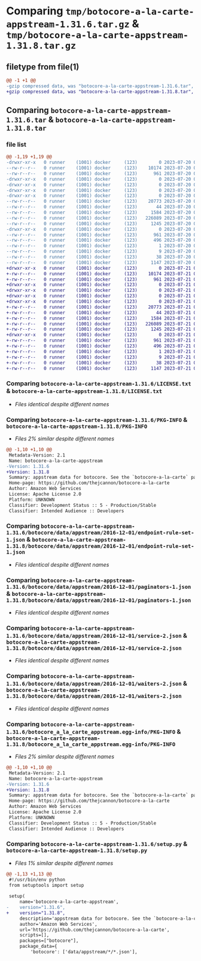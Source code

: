 # Comparing `tmp/botocore-a-la-carte-appstream-1.31.6.tar.gz` & `tmp/botocore-a-la-carte-appstream-1.31.8.tar.gz`

## filetype from file(1)

```diff
@@ -1 +1 @@
-gzip compressed data, was "botocore-a-la-carte-appstream-1.31.6.tar", last modified: Thu Jul 20 01:20:07 2023, max compression
+gzip compressed data, was "botocore-a-la-carte-appstream-1.31.8.tar", last modified: Fri Jul 21 01:21:16 2023, max compression
```

## Comparing `botocore-a-la-carte-appstream-1.31.6.tar` & `botocore-a-la-carte-appstream-1.31.8.tar`

### file list

```diff
@@ -1,19 +1,19 @@
-drwxr-xr-x   0 runner    (1001) docker     (123)        0 2023-07-20 01:20:07.866580 botocore-a-la-carte-appstream-1.31.6/
--rw-r--r--   0 runner    (1001) docker     (123)    10174 2023-07-20 01:20:07.000000 botocore-a-la-carte-appstream-1.31.6/LICENSE.txt
--rw-r--r--   0 runner    (1001) docker     (123)      961 2023-07-20 01:20:07.866580 botocore-a-la-carte-appstream-1.31.6/PKG-INFO
-drwxr-xr-x   0 runner    (1001) docker     (123)        0 2023-07-20 01:20:07.866580 botocore-a-la-carte-appstream-1.31.6/botocore/
-drwxr-xr-x   0 runner    (1001) docker     (123)        0 2023-07-20 01:20:07.866580 botocore-a-la-carte-appstream-1.31.6/botocore/data/
-drwxr-xr-x   0 runner    (1001) docker     (123)        0 2023-07-20 01:20:07.866580 botocore-a-la-carte-appstream-1.31.6/botocore/data/appstream/
-drwxr-xr-x   0 runner    (1001) docker     (123)        0 2023-07-20 01:20:07.866580 botocore-a-la-carte-appstream-1.31.6/botocore/data/appstream/2016-12-01/
--rw-r--r--   0 runner    (1001) docker     (123)    20773 2023-07-20 01:19:55.000000 botocore-a-la-carte-appstream-1.31.6/botocore/data/appstream/2016-12-01/endpoint-rule-set-1.json
--rw-r--r--   0 runner    (1001) docker     (123)       44 2023-07-20 01:19:55.000000 botocore-a-la-carte-appstream-1.31.6/botocore/data/appstream/2016-12-01/examples-1.json
--rw-r--r--   0 runner    (1001) docker     (123)     1584 2023-07-20 01:19:55.000000 botocore-a-la-carte-appstream-1.31.6/botocore/data/appstream/2016-12-01/paginators-1.json
--rw-r--r--   0 runner    (1001) docker     (123)   226089 2023-07-20 01:19:55.000000 botocore-a-la-carte-appstream-1.31.6/botocore/data/appstream/2016-12-01/service-2.json
--rw-r--r--   0 runner    (1001) docker     (123)     1245 2023-07-20 01:19:55.000000 botocore-a-la-carte-appstream-1.31.6/botocore/data/appstream/2016-12-01/waiters-2.json
-drwxr-xr-x   0 runner    (1001) docker     (123)        0 2023-07-20 01:20:07.866580 botocore-a-la-carte-appstream-1.31.6/botocore_a_la_carte_appstream.egg-info/
--rw-r--r--   0 runner    (1001) docker     (123)      961 2023-07-20 01:20:07.000000 botocore-a-la-carte-appstream-1.31.6/botocore_a_la_carte_appstream.egg-info/PKG-INFO
--rw-r--r--   0 runner    (1001) docker     (123)      496 2023-07-20 01:20:07.000000 botocore-a-la-carte-appstream-1.31.6/botocore_a_la_carte_appstream.egg-info/SOURCES.txt
--rw-r--r--   0 runner    (1001) docker     (123)        1 2023-07-20 01:20:07.000000 botocore-a-la-carte-appstream-1.31.6/botocore_a_la_carte_appstream.egg-info/dependency_links.txt
--rw-r--r--   0 runner    (1001) docker     (123)        9 2023-07-20 01:20:07.000000 botocore-a-la-carte-appstream-1.31.6/botocore_a_la_carte_appstream.egg-info/top_level.txt
--rw-r--r--   0 runner    (1001) docker     (123)       38 2023-07-20 01:20:07.866580 botocore-a-la-carte-appstream-1.31.6/setup.cfg
--rw-r--r--   0 runner    (1001) docker     (123)     1147 2023-07-20 01:20:07.000000 botocore-a-la-carte-appstream-1.31.6/setup.py
+drwxr-xr-x   0 runner    (1001) docker     (123)        0 2023-07-21 01:21:16.366829 botocore-a-la-carte-appstream-1.31.8/
+-rw-r--r--   0 runner    (1001) docker     (123)    10174 2023-07-21 01:21:16.000000 botocore-a-la-carte-appstream-1.31.8/LICENSE.txt
+-rw-r--r--   0 runner    (1001) docker     (123)      961 2023-07-21 01:21:16.366829 botocore-a-la-carte-appstream-1.31.8/PKG-INFO
+drwxr-xr-x   0 runner    (1001) docker     (123)        0 2023-07-21 01:21:16.366829 botocore-a-la-carte-appstream-1.31.8/botocore/
+drwxr-xr-x   0 runner    (1001) docker     (123)        0 2023-07-21 01:21:16.366829 botocore-a-la-carte-appstream-1.31.8/botocore/data/
+drwxr-xr-x   0 runner    (1001) docker     (123)        0 2023-07-21 01:21:16.366829 botocore-a-la-carte-appstream-1.31.8/botocore/data/appstream/
+drwxr-xr-x   0 runner    (1001) docker     (123)        0 2023-07-21 01:21:16.366829 botocore-a-la-carte-appstream-1.31.8/botocore/data/appstream/2016-12-01/
+-rw-r--r--   0 runner    (1001) docker     (123)    20773 2023-07-21 01:21:06.000000 botocore-a-la-carte-appstream-1.31.8/botocore/data/appstream/2016-12-01/endpoint-rule-set-1.json
+-rw-r--r--   0 runner    (1001) docker     (123)       44 2023-07-21 01:21:06.000000 botocore-a-la-carte-appstream-1.31.8/botocore/data/appstream/2016-12-01/examples-1.json
+-rw-r--r--   0 runner    (1001) docker     (123)     1584 2023-07-21 01:21:06.000000 botocore-a-la-carte-appstream-1.31.8/botocore/data/appstream/2016-12-01/paginators-1.json
+-rw-r--r--   0 runner    (1001) docker     (123)   226089 2023-07-21 01:21:06.000000 botocore-a-la-carte-appstream-1.31.8/botocore/data/appstream/2016-12-01/service-2.json
+-rw-r--r--   0 runner    (1001) docker     (123)     1245 2023-07-21 01:21:06.000000 botocore-a-la-carte-appstream-1.31.8/botocore/data/appstream/2016-12-01/waiters-2.json
+drwxr-xr-x   0 runner    (1001) docker     (123)        0 2023-07-21 01:21:16.366829 botocore-a-la-carte-appstream-1.31.8/botocore_a_la_carte_appstream.egg-info/
+-rw-r--r--   0 runner    (1001) docker     (123)      961 2023-07-21 01:21:16.000000 botocore-a-la-carte-appstream-1.31.8/botocore_a_la_carte_appstream.egg-info/PKG-INFO
+-rw-r--r--   0 runner    (1001) docker     (123)      496 2023-07-21 01:21:16.000000 botocore-a-la-carte-appstream-1.31.8/botocore_a_la_carte_appstream.egg-info/SOURCES.txt
+-rw-r--r--   0 runner    (1001) docker     (123)        1 2023-07-21 01:21:16.000000 botocore-a-la-carte-appstream-1.31.8/botocore_a_la_carte_appstream.egg-info/dependency_links.txt
+-rw-r--r--   0 runner    (1001) docker     (123)        9 2023-07-21 01:21:16.000000 botocore-a-la-carte-appstream-1.31.8/botocore_a_la_carte_appstream.egg-info/top_level.txt
+-rw-r--r--   0 runner    (1001) docker     (123)       38 2023-07-21 01:21:16.366829 botocore-a-la-carte-appstream-1.31.8/setup.cfg
+-rw-r--r--   0 runner    (1001) docker     (123)     1147 2023-07-21 01:21:16.000000 botocore-a-la-carte-appstream-1.31.8/setup.py
```

### Comparing `botocore-a-la-carte-appstream-1.31.6/LICENSE.txt` & `botocore-a-la-carte-appstream-1.31.8/LICENSE.txt`

 * *Files identical despite different names*

### Comparing `botocore-a-la-carte-appstream-1.31.6/PKG-INFO` & `botocore-a-la-carte-appstream-1.31.8/PKG-INFO`

 * *Files 2% similar despite different names*

```diff
@@ -1,10 +1,10 @@
 Metadata-Version: 2.1
 Name: botocore-a-la-carte-appstream
-Version: 1.31.6
+Version: 1.31.8
 Summary: appstream data for botocore. See the `botocore-a-la-carte` package for more info.
 Home-page: https://github.com/thejcannon/botocore-a-la-carte
 Author: Amazon Web Services
 License: Apache License 2.0
 Platform: UNKNOWN
 Classifier: Development Status :: 5 - Production/Stable
 Classifier: Intended Audience :: Developers
```

### Comparing `botocore-a-la-carte-appstream-1.31.6/botocore/data/appstream/2016-12-01/endpoint-rule-set-1.json` & `botocore-a-la-carte-appstream-1.31.8/botocore/data/appstream/2016-12-01/endpoint-rule-set-1.json`

 * *Files identical despite different names*

### Comparing `botocore-a-la-carte-appstream-1.31.6/botocore/data/appstream/2016-12-01/paginators-1.json` & `botocore-a-la-carte-appstream-1.31.8/botocore/data/appstream/2016-12-01/paginators-1.json`

 * *Files identical despite different names*

### Comparing `botocore-a-la-carte-appstream-1.31.6/botocore/data/appstream/2016-12-01/service-2.json` & `botocore-a-la-carte-appstream-1.31.8/botocore/data/appstream/2016-12-01/service-2.json`

 * *Files identical despite different names*

### Comparing `botocore-a-la-carte-appstream-1.31.6/botocore/data/appstream/2016-12-01/waiters-2.json` & `botocore-a-la-carte-appstream-1.31.8/botocore/data/appstream/2016-12-01/waiters-2.json`

 * *Files identical despite different names*

### Comparing `botocore-a-la-carte-appstream-1.31.6/botocore_a_la_carte_appstream.egg-info/PKG-INFO` & `botocore-a-la-carte-appstream-1.31.8/botocore_a_la_carte_appstream.egg-info/PKG-INFO`

 * *Files 2% similar despite different names*

```diff
@@ -1,10 +1,10 @@
 Metadata-Version: 2.1
 Name: botocore-a-la-carte-appstream
-Version: 1.31.6
+Version: 1.31.8
 Summary: appstream data for botocore. See the `botocore-a-la-carte` package for more info.
 Home-page: https://github.com/thejcannon/botocore-a-la-carte
 Author: Amazon Web Services
 License: Apache License 2.0
 Platform: UNKNOWN
 Classifier: Development Status :: 5 - Production/Stable
 Classifier: Intended Audience :: Developers
```

### Comparing `botocore-a-la-carte-appstream-1.31.6/setup.py` & `botocore-a-la-carte-appstream-1.31.8/setup.py`

 * *Files 1% similar despite different names*

```diff
@@ -1,13 +1,13 @@
 #!/usr/bin/env python
 from setuptools import setup
 
 setup(
     name='botocore-a-la-carte-appstream',
-    version="1.31.6",
+    version="1.31.8",
     description='appstream data for botocore. See the `botocore-a-la-carte` package for more info.',
     author='Amazon Web Services',
     url='https://github.com/thejcannon/botocore-a-la-carte',
     scripts=[],
     packages=["botocore"],
     package_data={
         'botocore': ['data/appstream/*/*.json'],
```

